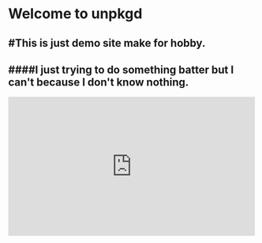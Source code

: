 Welcome to unpkgd
=================
#This is just demo site make for hobby.
---
####I just trying to do something batter but I can't because I don't know nothing. 
---
<iframe id="ytplayer" type="text/html" width="500" height="281.25"
src="https://www.youtube.com/embed/M7lc1UVf-VE?loop=1&modestbranding=1"
frameborder="0" allowfullscreen>
####This is me my Life.😂
![alt text](https://www.imageupload.co.uk/images/2018/04/30/1525123746326-1312640493.jpg "0-blood1")
#####Somoy kto taratari chole Jai!!?? Ar ja chole Jay ta Kono din fere ase na!! Jani akdin thakbo na Ami!! tao koto Sopno amr koto asa neya asi.janina ar ki mane?? more Gale hoito kaw moneo rakbe na Amy !! Jeboner proti ta mohorto je koto dami ta Akhon Bojte parsena!!kinto kaje o lagasena?!! "-Ajob-" son Jani sobe voji tao kano kiss kore na??!! Mon kano amr sathe thaka na?? Ta hole jiboner mane ki?? jiboner mane ki sodo 'kaj kro taka kamaw,biya koira polapan banaw,neja koste thako kinto sobire khosi rakho'ar khale taka kamaw,, sob sese Moira jaw'!! Ar mane Jibon??!! Na ki ar baire o kiso ase???.
##Remove 000webhost footer
![alt text](https://farm1.staticflickr.com/903/27907669068_d271539c8e_z_d.jpg "Logo Title Text 1")
#😃😃😃😃😃
![alt text][logo]

[logo]: https://farm1.staticflickr.com/962/41059715024_daa79d5b1b_z_d.jpg "Logo Title Text 2"
